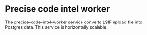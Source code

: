 # Precise code intel worker

The precise-code-intel-worker service converts LSIF upload file into Postgres data. This service is horizontally scalable.
